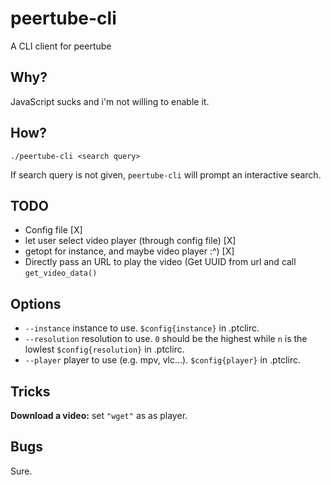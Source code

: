 # peertube-cli

A CLI client for peertube

## Why?

JavaScript sucks and i'm not willing to enable it.

## How?

`./peertube-cli <search query>`

If search query is not given, `peertube-cli` will prompt an
interactive search.

## TODO

* Config file [X]
* let user select video player (through config file) [X]
* getopt for instance, and maybe video player :^) [X]
* Directly pass an URL to play the video (Get UUID from url and call `get_video_data()`

## Options

* `--instance` instance to use. `$config{instance}` in .ptclirc.
* `--resolution` resolution to use. `0` should be the highest while `n` is the lowlest `$config{resolution}` in .ptclirc.
* `--player` player to use (e.g. mpv, vlc...). `$config{player}` in .ptclirc.

## Tricks

**Download a video:** set `"wget"` as as player.

## Bugs

Sure.

